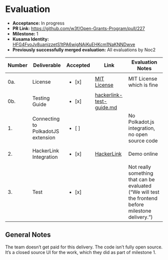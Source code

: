 # Evaluation

* **Acceptance:** In progress 
* **PR Link:** https://github.com/w3f/Open-Grants-Program/pull/227
* **Milestone:** 1
* **Kusama Identity:** [HFG4FvoJv8uanizzetS1tPA6wigNAiKuEHKcm1NaKNNDwve](https://polkascan.io/pre/kusama/account/HFG4FvoJv8uanizzetS1tPA6wigNAiKuEHKcm1NaKNNDwve)
* **Previously successfully merged evaluation:** All evaluations by Noc2

| Number | Deliverable | Accepted | Link | Evaluation Notes |
| ------------- | ------------- | ------------- | ------------- |------------- |
| 0a. | License | <ul><li>[x] </li></ul> | [MIT License](https://github.com/zhangjiannan/QFgrant/blob/main/LICENSE) |  MIT License which is fine  |
| 0b. | Testing Guide | <ul><li>[x] </li></ul> | [hackerlink-test-guide.md](https://github.com/zhangjiannan/QFgrant/blob/main/doc/hackerlink-test-guide.md) |  |
| 1. | Connecting to PolkadotJS extension | <ul><li>[ ] </li></ul> | | No Polkadot.js integration, no open source code |
| 2. | HackerLink Integration | <ul><li>[x] </li></ul> | [HackerLink](https://qf.tophacker.com/en/Grant?type=Polkadot) | Demo online |
| 3. | Test | <ul><li>[x] </li></ul> |  | Not really something that can be evaluated (“We will test the frontend before milestone delivery.”) |

## General Notes

The team doesn’t get paid for this delivery. The code isn’t fully open source. It’s a closed source UI for the work, which they did as part of milestone 1. 
